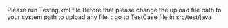 Please run Testng.xml file
Before that please change the upload file path to your system path to upload any file. : go to TestCase file in src/test/java
